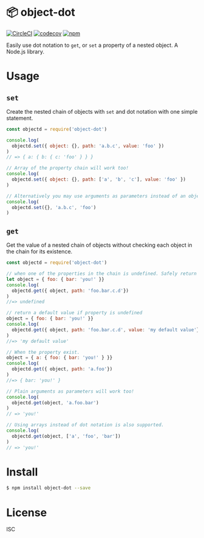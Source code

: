 # 📦 object-dot

[![CircleCI](https://circleci.com/gh/jusx/object-dot.svg?style=svg)](https://circleci.com/gh/jusx/object-dot) [![codecov](https://codecov.io/gh/jusx/object-dot/branch/master/graph/badge.svg)](https://codecov.io/gh/jusx/object-dot) [![npm](https://img.shields.io/npm/v/object-dot.svg?style=flat-square)](https://www.npmjs.com/package/object-dot)

Easily use dot notation to `get`, or `set` a property of a nested object. A Node.js library.

# Usage

## `set`

Create the nested chain of objects with `set` and dot notation with one simple statement.

```js
const objectd = require('object-dot')

console.log(
  objectd.set({ object: {}, path: 'a.b.c', value: 'foo' })
)
// => { a: { b: { c: 'foo' } } }

// Array of the property chain will work too!
console.log(
  objectd.set({ object: {}, path: ['a', 'b', 'c'], value: 'foo' })
)

// Alternatively you may use arguments as parameters instead of an object.
console.log(
  objectd.set({}, 'a.b.c', 'foo')
)
```

## `get`

Get the value of a nested chain of objects without checking each object in the chain for its existence.

```js
const objectd = require('object-dot')

// when one of the properties in the chain is undefined. Safely return undefined.
let object = { foo: { bar: 'you!' }}
console.log(
  objectd.get({ object, path: 'foo.bar.c.d'})
)
//=> undefined

// return a default value if property is undefined
object = { foo: { bar: 'you!' }}
console.log(
  objectd.get({ object, path: 'foo.bar.c.d', value: 'my default value'})
)
//=> 'my default value'

// When the property exist.
object = { a: { foo: { bar: 'you!' } }}
console.log(
  objectd.get({ object, path: 'a.foo'})
)
//=> { bar: 'you!' }

// Plain arguments as parameters will work too!
console.log(
  objectd.get(object, 'a.foo.bar')
)
// => 'you!'

// Using arrays instead of dot notation is also supported.
console.log(
  objectd.get(object, ['a', 'foo', 'bar'])
)
// => 'you!'

```

# Install

```bash
$ npm install object-dot --save
```

# License

ISC
